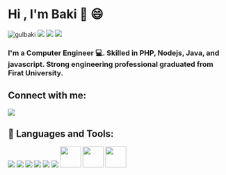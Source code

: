 # Hi , I'm Baki 👋 😄 

<p align="left"> 
    <img src="https://komarev.com/ghpvc/?username=gulbaki" alt="gulbaki" /> 
    <img src="https://img.shields.io/github/followers/gulbaki?style=social" />
    <img src="https://img.shields.io/github/stars/gulbaki/gulbaki?style=social" />
    <img src="https://img.shields.io/github/watchers/gulbaki/gulbaki?style=social" />
  
</p>

### I'm a Computer Engineer 💻. Skilled in PHP, Nodejs, Java, and javascript. Strong engineering professional graduated from Firat University.



## Connect with me:

<p align ="left"> 
    <a href ="https://www.linkedin.com/in/baki-gül-0613a6200/" target ="_blank"> <img src="https://img.icons8.com/cute-clipart/64/000000/linkedin.png"/></a>
 
 
 
 </p>






##  🚀 Languages and Tools:
<p align ="left">
 <a href ="https://www.java.com" target ="_blank"> <img src="https://img.icons8.com/nolan/64/java-coffee-cup-logo.png"/></a>
 <a href ="https://reactjs.org" target ="_blank"> <img src="https://img.icons8.com/ultraviolet/40/000000/react.png"/></a>
 <a href ="https://www.javascript.com" target ="_blank"> <img src="https://img.icons8.com/color/48/000000/javascript.png"/></a>
 <a href ="https://git-scm.com" target ="_blank"> <img src="https://img.icons8.com/color/48/000000/git.png"/></a>
 <a href ="https://www.w3schools.com/css" target ="_blank"> <img src="https://img.icons8.com/metro/52/000000/css.png"/></a>
 <a href ="https://www.w3schools.com/html" target ="_blank"> <img src="https://img.icons8.com/color/48/000000/html-5--v1.png"/></a>
 <a href ="https://getbootstrap.com" target ="_blank">  <img src="https://user-images.githubusercontent.com/56760393/121821147-cc09e900-cc9f-11eb-8b71-9b6c29e03a0e.png" width=48 height=48></a>
 <a href ="https://www.php.net" target ="_blank"> <img src="https://iconarchive.com/download/i105644/papirus-team/papirus-apps/github-bartzaalberg-php-tester.ico" width=48 height=48 /></a>
 <a href ="https://code.visualstudio.com" target ="_blank"> <img src="https://user-images.githubusercontent.com/56760393/121821397-4850fc00-cca1-11eb-8915-116d4c26edf6.png" width=48 height=48 /></a>

</p>

